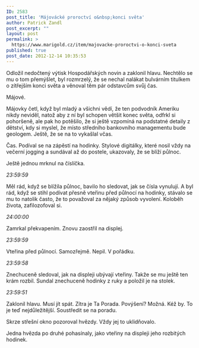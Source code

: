 ```yaml
---
ID: 2583
post_title: 'Májovácké proroctví o&nbsp;konci světa'
author: Patrick Zandl
post_excerpt: ""
layout: post
permalink: >
  https://www.marigold.cz/item/majovacke-proroctvi-o-konci-sveta
published: true
post_date: 2012-12-14 10:35:53
---
```

<p>Odložil nedočtený výtisk Hospodářských novin a zaklonil hlavu. Nechtělo se mu o tom přemýšlet, byl rozmrzelý, že se nechal nalákat bulvárním titulkem o zítřejším konci světa a věnoval těm pár odstavcům svůj čas.</p>
<p>Májové.</p>
<p>Májovky četl, když byl mladý a všichni vědí, že ten podvodník Ameriku nikdy neviděl, natož aby z ní byl schopen většit konec světa, odfrkl si pohoršeně, ale pak ho potěšilo, že si ještě vzpomíná na podstatné detaily z dětství, kdy si myslel, že místo středního bankovního managementu bude geologem. Ještě, že se na to vykašlal včas.</p>
<p>Čas. Podíval se na zápěstí na hodinky. Stylové digitálky, které nosil vždy na večerní jogging a sundával až do postele, ukazovaly, že se blíží půlnoc.</p>
<p>Ještě jednou mrknul na číslíčka.</p>
<p><em>23:59:59</em></p>
<p>Měl rád, když se blížila půlnoc, bavilo ho sledovat, jak se čísla vynulují. A byl rád, když se stihl podívat přesně vteřinu před půlnocí na hodinky, stávalo se mu to natolik často, že to považoval za nějaký způsob vyvolení. Koloběh života, zafilozofoval si.</p>
<p><em>24:00:00</em></p>
<p>Zamrkal překvapením. Znovu zaostřil na displej.</p>
<p><em>23:59:59</em></p>
<p>Vteřina před půlnocí. Samozřejmě. Nepil. V pořádku.</p>
<p><em>23:59:58</em></p>
<p>Znechuceně sledoval, jak na displeji ubývají vteřiny. Takže se mu ještě ten krám rozbil. Sundal znechuceně hodinky z ruky a položil je na stolek.</p>
<p><em>23:59:51</em></p>
<p>Zaklonil hlavu. Musí jít spát. Zítra je Ta Porada. Povýšení? Možná. Kéž by. To je teď nejdůležitější. Soustředit se na poradu.</p>
<p>Skrze střešní okno pozoroval hvězdy. Vždy jej to uklidňovalo.</p>
<p>Jedna hvězda po druhé pohasínaly, jako vteřiny na displeji jeho rozbitých hodinek.</p>